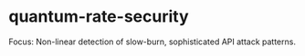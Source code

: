 # quantum-rate-security
Focus: Non-linear detection of slow-burn, sophisticated API attack patterns.
